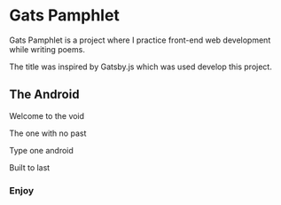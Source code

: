 # Gats Pamphlet

Gats Pamphlet is a project where I practice front-end web development while writing poems.

The title was inspired by Gatsby.js which was used develop this project.

## The Android

Welcome to the void

The one with no past

Type one android

Built to last

### Enjoy

